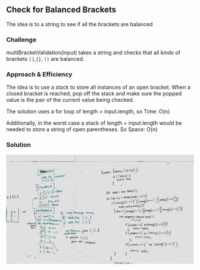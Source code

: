 ## Check for Balanced Brackets

The idea is to a string to see if all the brackets are balanced

### Challenge

multiBracketValidation(input) takes a string and checks that all kinds of brackets `[]`,`{}`, `()` are balanced.   

### Approach & Efficiency

The idea is to use a stack to store all instances of an open bracket.  When a closed bracket is reached, pop off the stack and make sure the popped value is the pair of the current value being checked. 

The solution uses a for loop of length = input.length, so Time: O(n)

Additionally, in the worst case a stack of length = input.length would be needed to store a string of open parentheses. So Space: O(n)

### Solution

![MultiBracketValidation](../../assets/multiBracketValidation.jpg)
